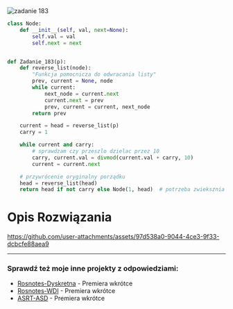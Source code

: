 <picture>
  <source srcset="../../srt/zbior_zadan/183.png" media="(prefers-color-scheme: light)">
  <source srcset="../../srt/zbior_zadan/black_183.png" media="(prefers-color-scheme: dark)">
  <img src="../../srt/zbior_zadan/black_183.png" alt="zadanie 183">
</picture>

```python
class Node:
    def __init__(self, val, next=None):
        self.val = val
        self.next = next


def Zadanie_183(p):
    def reverse_list(node):
        "Funkcja pomocnicza do odwracania listy"
        prev, current = None, node
        while current:
            next_node = current.next
            current.next = prev
            prev, current = current, next_node
        return prev

    current = head = reverse_list(p)
    carry = 1

    while current and carry:
        # sprawdzam czy przeszlo dzielac przez 10
        carry, current.val = divmod(current.val + carry, 10)
        current = current.next

    # przywrócenie oryginalny porządku
    head = reverse_list(head)
    return head if not carry else Node(1, head)  # potrzeba zwieksznia cyfr liczby
```
# Opis Rozwiązania 

https://github.com/user-attachments/assets/97d538a0-9044-4ce3-9f33-dcbcfe88aea9



---
### Sprawdź też moje inne projekty z odpowiedziami:
- [Rosnotes-Dyskretna](https://github.com/kamilGie/Rosnotes-Dyskretna) - Premiera wkrótce
- [Rosnotes-WDI](https://github.com/kamilGie/Rosnotes-WDI) - Premiera wkrótce
- [ASRT-ASD](https://github.com/kamilGie/Rosnotes-Dyskretna) - Premiera wkrótce

